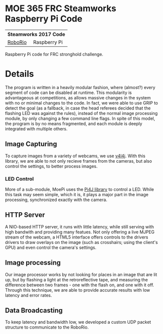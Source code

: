# MOE 365 FRC Steamworks Raspberry Pi Code
<table><tr><th colspan=2>Steamworks 2017 Code</th></tr><tr><td><a href="https://github.com/MOERobotics/robot_2017">RoboRio</a></td><td>Raspberry Pi</td></tr></table>
Raspberry Pi code for FRC stronghold challenge.

# Details
The program is written in a heavily modular fashion, where (almost?) every segment of code can be disabled at runtime. This modularity is advantageous at competitions, as allows massive changes in the system with no or minimal changes to the code. In fact, we were able to use GRIP to detect the goal (as a fallback, in case the head referees decided that the flashing LED was against the rules), instead of the normal image processing module, by only changing a few command line flags. In spite of this model, the program is by no means fragmented, and each module is deeply integrated with multiple others.

## Image Capturing
To capture images from a variety of webcams, we use [v4l4j](/mailmindlin/v4l4j). With this library, we are able to not only recieve frames from the cameras, but also control the settings, to better process images.

### LED Control
More of a sub-module, MoePi uses the [Pi4J library](pi4j.com) to control a LED. While this task may seem simple, which it is, it plays a major part in the image processing, synchronized exactly with the camera.

## HTTP Server
A NIO-based HTTP server, it runs with little latency, while still serving with high bandwith and providing many featues. Not only offering a live MJPEG stream of the webcam, a HTML5 interface offers controls to the drivers drivers to draw overlays on the image (such as crosshairs; using the client's GPU) and even control the camera's settings.

## Image processing
Our image processor works by not looking for places in an image that are lit up, but by flashing a light at the retroreflective tape, and measuring the difference between two frames - one with the flash on, and one with it off. Through this technique, we are able to provide accurate results with low latency and error rates.

## Data Broadcasting
To keep latency and bandwidth low, we developed a custom UDP packet structure to communicate to the RoboRio.
